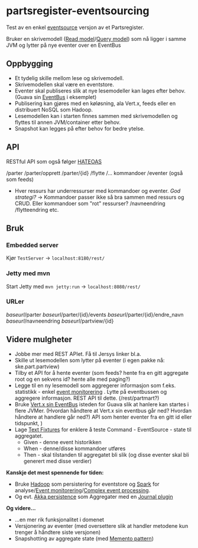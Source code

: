 # partsregister-eventsourcing

Test av en enkel [eventsource](https://github.com/eventstore/eventstore/wiki/Event-Sourcing-Basics) versjon av et Partsregister.

Bruker en skrivemodell ([Read model](http://cqrs.wordpress.com/documents/cqrs-and-event-sourcing-synergy/)/[Query model](http://martinfowler.com/bliki/CQRS.html)) 
som nå ligger i samme JVM og lytter på nye eventer over en EventBus 

## Oppbygging
* Et tydelig skille mellom lese og skrivemodell.
* Skrivemodellen skal være en eventstore.
* Eventer skal publiseres slik at nye lesemodeller kan lages efter behov. (Guava sin [EventBus](https://code.google.com/p/guava-libraries/wiki/EventBusExplained) i eksemplet)
* Publisering kan gjøres med en køløsning, ala Vert.x, feeds eller en distribuert NoSQL som Hadoop.
* Lesemodellen kan i starten finnes sammen med skrivemodellen og flyttes til annen JVM/container etter behov.
* Snapshot kan legges på efter behov for bedre ytelse.

## API
RESTful API som også følger [HATEOAS](http://en.wikipedia.org/wiki/HATEOAS)

/parter
/parter/opprett
/parter/{id}
	/flytte
	/… kommandoer
	/eventer (også som feeds)

* Hver ressurs har underressurser med kommandoer og eventer. _God strategi?_ -> Kommandoer passer ikke så bra sammen med ressurs og CRUD. Eller kommandoer som "rot" ressurser? /navneendring /flytteendring etc. 

## Bruk
### Embedded server 
Kjør `TestServer` -> `localhost:8180/rest/`

### Jetty med mvn  
Start Jetty med 
`
mvn jetty:run
`
-> `localhost:8080/rest/`

### URLer
_baseurl_/parter
_baseurl_/parter/{id}/events
_baseurl_/parter/{id}/endre_navn
_baseurl_/navneendring
_baseurl_/partview/{id}

## Videre mulgheter
* Jobbe mer med REST APIet. Få til Jersys linker bl.a.
* Skille ut lesemodellen som lytter på eventer (i egen pakke nå: ske.part.partview)
* Tilby et API for å hente eventer (som feeds? hente fra en gitt aggregate root og en sekvens id? hente alle med paging?)
* Legge til en ny lesemodell som aggregerer informasjon som f.eks. statistikk - enkel [event monitorering](http://en.wikipedia.org/wiki/Event_monitoring) . Lytte på
eventbussen og aggregere informasjon. REST API til dette. (/rest/partmart?)
* Bruke [Vert.x sin EventBus](http://vertx.io/core_manual_java.html#the-event-bus) isteden for Guava slik at hanlere
kan startes i flere JVMer. (Hvordan håndtere at Vert.x sin eventbus går ned? Hvordan håndtere at handlere går ned?)
 API som henter eventer fra en gitt id eller tidspunkt, )
* Lage [Text Fixtures](https://github.com/junit-team/junit/wiki/Test-fixtures) for enklere å teste Command - EventSource - state til aggregatet. 
    * Given - denne event historikken 
    * When - denne/disse kommandoer utføres
    * Then - skal tilstanden til aggregatet bli slik (og disse eventer skal bli generert med disse verdier)

**Kanskje det mest spennende for tiden:** 

* Bruke [Hadoop](http://hadoop.apache.org/) som persistering for eventstore og [Spark](http://spark.apache.org/) for analyse/[Event monitorering](http://en.wikipedia.org/wiki/Event_monitoring)/[Complex event processing](http://en.wikipedia.org/wiki/Complex_event_processing).
* Og evt. [Akka persistence](http://doc.akka.io/docs/akka/current/scala/persistence.html) som Aggregater med en [Journal plugin](http://akka.io/community/) 

**Og videre...**

* ...en mer rik funksjonalitet i domenet
* Versjonering av eventer (med oversettere slik at handler metodene kun trenger å håndtere siste versjonen)
* Snapshotting av aggregate state (med [Memento pattern](http://en.wikipedia.org/wiki/Memento_pattern)) 


